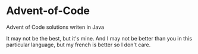 # Advent-of-Code
Advent of Code solutions writen in Java

It may not be the best, but it's mine.
And I may not be better than you in this particular language, but my french is better so I don't care. 
